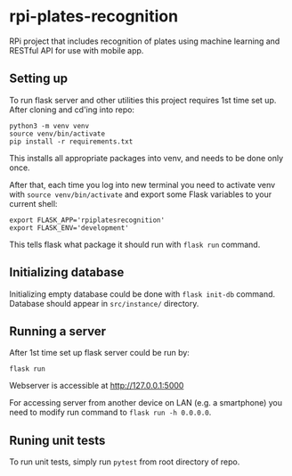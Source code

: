 # rpi-plates-recognition
RPi project that includes recognition of plates using machine learning and
RESTful API for use with mobile app.

## Setting up
To run flask server and other utilities this project requires 1st time set up.
After cloning and cd'ing into repo:
```
python3 -m venv venv
source venv/bin/activate
pip install -r requirements.txt
```
This installs all appropriate packages into venv, and needs to be done only once.

After that, each time you log into new terminal you need to activate venv with
`source venv/bin/activate` and export some Flask variables to your current
shell:
```
export FLASK_APP='rpiplatesrecognition'
export FLASK_ENV='development'
```
This tells flask what package it should run with `flask run` command.

## Initializing database
Initializing empty database could be done with `flask init-db` command.
Database should appear in `src/instance/` directory.

## Running a server
After 1st time set up flask server could be run by:
```
flask run
```
Webserver is accessible at http://127.0.0.1:5000

For accessing server from another device on LAN (e.g. a smartphone) you need
to modify run command to `flask run -h 0.0.0.0`.

## Runing unit tests
To run unit tests, simply run `pytest` from root directory of repo.
